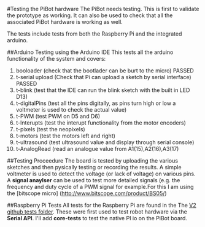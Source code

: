 #Testing the PiBot hardware
The PiBot needs testing.  This is first to validate the prototype as working. It can also be used to check that all the associated PiBot hardware is working as well.

The tests include tests from both the Raspberry Pi and the integrated arduino.

##Arduino Testing using the Arduino IDE
This tests all the arduino functionality of the system and covers:

1. booloader (check that the bootlader can be burt to the micro) PASSED 
2. t-serial upload (Check that Pi can upload a sketch by serial interface) PASSED
3. t-blink (test that the IDE can run the blink sketch with the built in LED D13)
4. t-digitalPins (test all the pins digitally, as pins turn high or low a voltmeter is used to check the actual value)
5. t-PWM (test PWM on D5 and D6) 
6. t-Interupts (test the interupt functionality from the motor encoders)
7. t-pixels (test the neopixels)
8. t-motors (test the motors left and right)
9. t-ultrasound (test ultrasound value and display through serial console)
10. t-AnalogRead (read an analogue value from A1(15),A2(16),A3(17)

##Testing Proceedure
The board is tested by uploading the various sketches and then pysically testing or recording the results. A simple voltmeter is used to detect the voltage (or lack of voltage) on various pins.  A **signal anaylser** can be used to test more detailed signals (e.g. the frequency and duty cycle of a PWM signal for example.For this I am using the [bitscope micro] (http://www.bitscope.com/product/BS05/)

##Raspberry Pi Tests
All tests for the Raspberry Pi are found in the The [V2 github tests folder](https://github.com/pi-bot/.v2/tree/master/tests). These were first used to test robot hardware via the **Serial API**.  I'll add **core-tests** to test the native PI io on the PiBot board.
